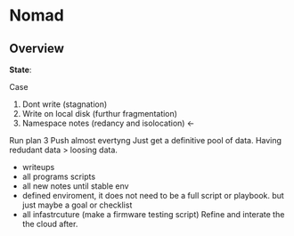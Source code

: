 # Nomad

## Overview

**State**: 

Case
1. Dont write (stagnation)
2. Write on local disk (furthur fragmentation)
3. Namespace notes (redancy and isolocation) <-

Run plan 3
Push almost evertyng 
Just get a definitive pool of data. Having redudant data > loosing data.
 - writeups
 - all programs scripts
 - all new notes until stable env
 - defined enviroment, it does not need to be a full script or playbook. but just maybe a goal or checklist
 - all infastrcuture (make a firmware testing script)
Refine and interate the the cloud after.

